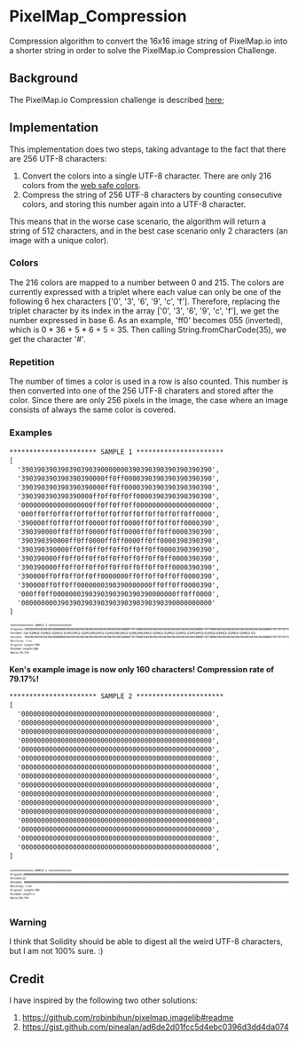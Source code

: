 # PixelMap_Compression
Compression algorithm to convert the 16x16 image string of PixelMap.io into a shorter string in order to solve the PixelMap.io Compression Challenge.

## Background
The PixelMap.io Compression challenge is described [here](https://pixelmap.medium.com/tiles-hex-triplets-gas-prices-and-the-compression-contest-3adcfebcf3ac); 
## Implementation
This implementation does two steps, taking advantage to the fact that there are 256 UTF-8 characters:
   1) Convert the colors into a single UTF-8 character. There are only 216 colors from the [web safe colors](https://htmlcolorcodes.com/color-chart/web-safe-color-chart/).
   2) Compress the string of 256 UTF-8 characters by counting consecutive colors, and storing this number again into a UTF-8 character. 

This means that in the worse case scenario, the algorithm will return a string of 512 characters, and in the best case scenario only 2 characters (an image with a unique color).

### Colors

The 216 colors are mapped to a number between 0 and 215. The colors are currently expressed with a triplet where each value can only be 
one of the following 6 hex characters ['0', '3', '6', '9', 'c', 'f']. Therefore, replacing the triplet character by its index in the array ['0', '3', '6', '9', 'c', 'f'], 
we get the number expressed in base 6. As an example, 'ff0' becomes 055 (inverted), which is 0 * 36 + 5 * 6 + 5 = 35. Then calling String.fromCharCode(35), we get the character '#'.

### Repetition

The number of times a color is used in a row is also counted. This number is then converted into one of the 256 UTF-8 charaters and stored after the color. Since there are only 256 pixels in the image, the case where an image consists of always the same color is covered.
### Examples
```
********************** SAMPLE 1 **********************
[
  '390390390390390390390000000390390390390390390390',
  '390390390390390390000ff0ff0000390390390390390390',
  '390390390390390390000ff0ff0000390390390390390390',
  '390390390390390000ff0ff0ff0ff0000390390390390390',
  '000000000000000000ff0ff0ff0ff0000000000000000000',
  '000ff0ff0ff0ff0ff0ff0ff0ff0ff0ff0ff0ff0ff0ff0000',
  '390000ff0ff0ff0ff0000ff0ff0000ff0ff0ff0ff0000390',
  '390390000ff0ff0ff0000ff0ff0000ff0ff0ff0000390390',
  '390390390000ff0ff0000ff0ff0000ff0ff0000390390390',
  '390390390000ff0ff0ff0ff0ff0ff0ff0ff0000390390390',
  '390390000ff0ff0ff0ff0ff0ff0ff0ff0ff0ff0000390390',
  '390390000ff0ff0ff0ff0ff0ff0ff0ff0ff0ff0000390390',
  '390000ff0ff0ff0ff0ff0000000ff0ff0ff0ff0ff0000390',
  '390000ff0ff0ff0000000390390000000ff0ff0ff0000390',
  '000ff0ff0000000390390390390390390000000ff0ff0000',
  '000000000390390390390390390390390390390000000000'
]

```
![Sample1](./docs/Sample1.png "Sample1")

**Ken's example image is now only 160 characters! 
Compression rate of 79.17%!**

```
********************** SAMPLE 2 **********************
[
  '000000000000000000000000000000000000000000000000',
  '000000000000000000000000000000000000000000000000',
  '000000000000000000000000000000000000000000000000',
  '000000000000000000000000000000000000000000000000',
  '000000000000000000000000000000000000000000000000',
  '000000000000000000000000000000000000000000000000',
  '000000000000000000000000000000000000000000000000',
  '000000000000000000000000000000000000000000000000',
  '000000000000000000000000000000000000000000000000',
  '000000000000000000000000000000000000000000000000',
  '000000000000000000000000000000000000000000000000',
  '000000000000000000000000000000000000000000000000',
  '000000000000000000000000000000000000000000000000',
  '000000000000000000000000000000000000000000000000',
  '000000000000000000000000000000000000000000000000',
  '000000000000000000000000000000000000000000000000',
]

```
![Sample2](./docs/Sample2.png "Sample2")

### Warning
I think that Solidity should be able to digest all the weird UTF-8 characters, but I am not 100% sure. :)

## Credit
I have inspired by the following two other solutions:
1. https://github.com/robinbihun/pixelmap.imagelib#readme
2. https://gist.github.com/pinealan/ad6de2d01fcc5d4ebc0396d3dd4da074